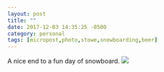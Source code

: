 ```yaml
---
layout: post
title: ""
date: 2017-12-03 14:35:25 -0500
category: personal
tags: [micropost,photo,stowe,snowboarding,beer]
---
```


A nice end to a fun day of snowboard. ![](https://thecave-com.s3.amazonaws.com/Photo-2017-12-03-14-33-CoRvNMML5wPBTx9qsrtp.jpg)

